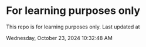 # For learning purposes only
This repo is for learning purposes only.
Last updated at

Wednesday, October 23, 2024 10:32:48 AM

